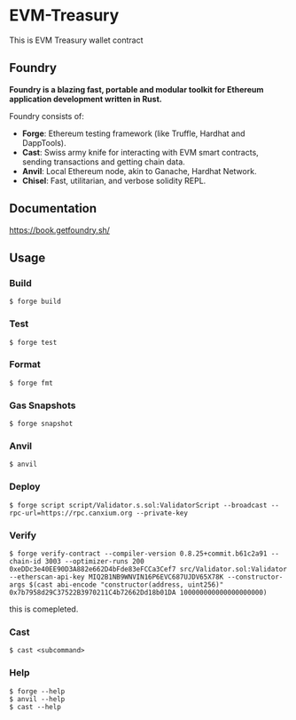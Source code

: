 # EVM-Treasury
This is EVM Treasury wallet contract

## Foundry

**Foundry is a blazing fast, portable and modular toolkit for Ethereum application development written in Rust.**

Foundry consists of:

-   **Forge**: Ethereum testing framework (like Truffle, Hardhat and DappTools).
-   **Cast**: Swiss army knife for interacting with EVM smart contracts, sending transactions and getting chain data.
-   **Anvil**: Local Ethereum node, akin to Ganache, Hardhat Network.
-   **Chisel**: Fast, utilitarian, and verbose solidity REPL.

## Documentation

https://book.getfoundry.sh/

## Usage

### Build

```shell
$ forge build
```

### Test

```shell
$ forge test
```

### Format

```shell
$ forge fmt
```

### Gas Snapshots

```shell
$ forge snapshot
```

### Anvil

```shell
$ anvil
```

### Deploy

```shell
$ forge script script/Validator.s.sol:ValidatorScript --broadcast --rpc-url=https://rpc.canxium.org --private-key 
```

### Verify
```shell
$ forge verify-contract --compiler-version 0.8.25+commit.b61c2a91 --chain-id 3003 --optimizer-runs 200 0xeDDc3e40EE90D3A882e662D4bFde83eFCCa3Cef7 src/Validator.sol:Validator --etherscan-api-key MIQ2B1NB9WNVIN16P6EVC687UJDV65X78K --constructor-args $(cast abi-encode "constructor(address, uint256)" 0x7b7958d29C37522B3970211C4b72662Dd18b01DA 100000000000000000000)
```

this is comepleted.

### Cast

```shell
$ cast <subcommand>
```

### Help

```shell
$ forge --help
$ anvil --help
$ cast --help
```
